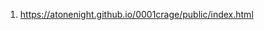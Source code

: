 <!-- https://github.com/AtOneNight/0001crage/ -->

1. <https://atonenight.github.io/0001crage/public/index.html>
